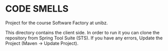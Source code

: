 # CODE SMELLS
Project for the course Software Factory at unibz.

This directory contains the client side.
In order to run it you can clone the repository from Spring Tool Suite (STS).
If you have any errors, Update the Project (Maven -> Update Project).


